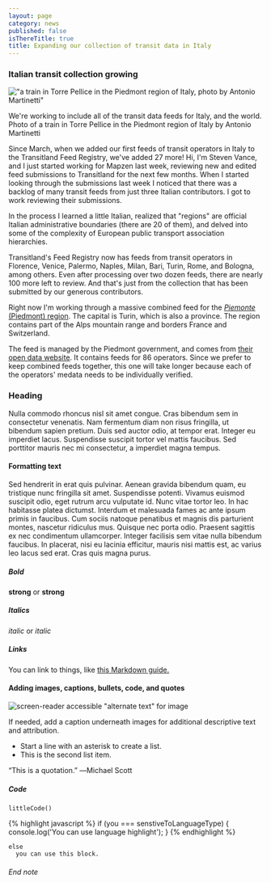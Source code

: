```yaml
---
layout: page
category: news
published: false
isThereTitle: true
title: Expanding our collection of transit data in Italy
---
```


### Italian transit collection growing

!["a train in Torre Pellice in the Piedmont region of Italy, photo by Antonio Martinetti"](https://c2.staticflickr.com/2/1510/24314365009_252b45739e_z.jpg)
<p class='caption'>We're working to include all of the transit data feeds for Italy, and the world. Photo of a train in Torre Pellice in the Piedmont region of Italy by Antonio Martinetti</p>

Since March, when we added our first feeds of transit operators in Italy to the Transitland Feed Registry, we've added 27 more! Hi, I'm Steven Vance, and I just started working for Mapzen last week, reviewing new and edited feed submissions to Transitland for the next few months. When I started looking through the submissions last week I noticed that there was a backlog of many transit feeds from just three Italian contributors. I got to work reviewing their submissions.

In the process I learned a little Italian, realized that "regions" are official Italian administrative boundaries (there are 20 of them), and delved into some of the complexity of European public transport association hierarchies. 

Transitland's Feed Registry now has feeds from transit operators in Florence, Venice, Palermo, Naples, Milan, Bari, Turin, Rome, and Bologna, among others.  Even after processing over two dozen feeds, there are nearly 100 more left to review. And that's just from the collection that has been submitted by our generous contributors. 

Right now I'm working through a massive combined feed for the [_Piemonte_ (Piedmont) region](https://whosonfirst.mapzen.com/spelunker/id/404227493/#7/45.275/7.920). The capital is Turin, which is also a province. The region contains part of the Alps mountain range and borders France and Switzerland. 

The feed is managed by the Piedmont government, and comes from [their open data website](http://www.dati.piemonte.it). It contains feeds for 86 operators. Since we prefer to keep combined feeds together, this one will take longer because each of the operators' medata needs to be individually verified. 

### Heading

Nulla commodo rhoncus nisl sit amet congue. Cras bibendum sem in consectetur venenatis. Nam fermentum diam non risus fringilla, ut bibendum sapien pretium. Duis sed auctor odio, at tempor erat. Integer eu imperdiet lacus. Suspendisse suscipit tortor vel mattis faucibus. Sed porttitor mauris nec mi consectetur, a imperdiet magna tempus.

#### Formatting text

Sed hendrerit in erat quis pulvinar. Aenean gravida bibendum quam, eu tristique nunc fringilla sit amet. Suspendisse potenti. Vivamus euismod suscipit odio, eget rutrum arcu vulputate id. Nunc vitae tortor leo. In hac habitasse platea dictumst. Interdum et malesuada fames ac ante ipsum primis in faucibus. Cum sociis natoque penatibus et magnis dis parturient montes, nascetur ridiculus mus. Quisque nec porta odio. Praesent sagittis ex nec condimentum ullamcorper. Integer facilisis sem vitae nulla bibendum faucibus. In placerat, nisi eu lacinia efficitur, mauris nisi mattis est, ac varius leo lacus sed erat. Cras quis magna purus.

##### Bold

**strong** or __strong__

##### Italics

*italic* or _italic_

##### Links

You can link to things, like [this Markdown guide.](https://guides.github.com/features/mastering-markdown/)

#### Adding images, captions, bullets, code, and quotes

![screen-reader accessible "alternate text" for image](/images/expanding-our-collection-of-transit-data-in-italy/my-image.jpg)

<p class='caption'>If needed, add a caption underneath images for additional descriptive text and attribution.</p>

* Start a line with an asterisk to create a list.
* This is the second list item.

<quote>“This is a quotation.” ―Michael Scott</quote>

##### Code

`littleCode()`

{% highlight javascript %}
if (you === senstiveToLanguageType) {
  console.log('You can use language highlight');
}
{% endhighlight %}

    else
      you can use this block.

###### End note

